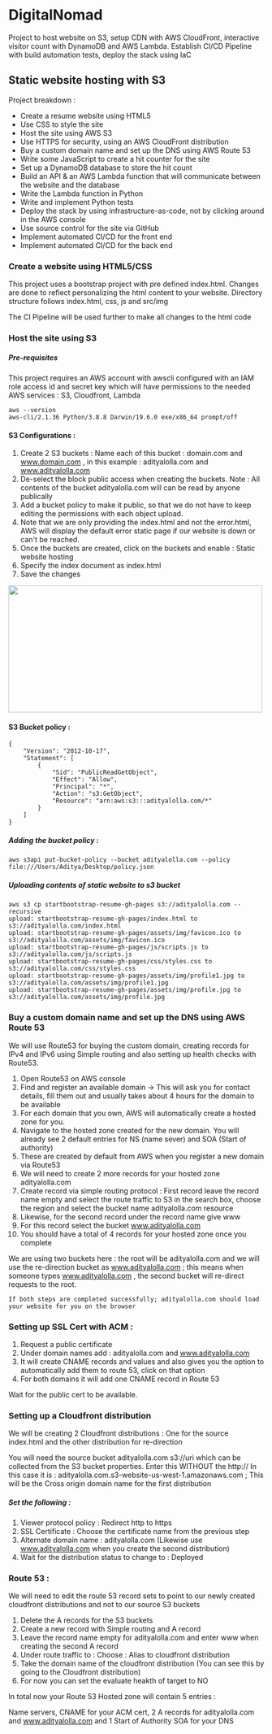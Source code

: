 # DigitalNomad
Project to host website on S3, setup CDN with AWS CloudFront, interactive visitor count with DynamoDB and AWS Lambda. 
Establish CI/CD Pipeline with build automation tests, deploy the stack using IaC 

## Static website hosting with S3 

Project breakdown : 

* Create a resume website using HTML5
* Use CSS to style the site 
* Host the site using AWS S3 
* Use HTTPS for security, using an AWS CloudFront distribution
* Buy a custom domain name and set up the DNS using AWS Route 53
* Write some JavaScript to create a hit counter for the site
* Set up a DynamoDB database to store the hit count
* Build an API & an AWS Lambda function that will communicate between the website and the database
* Write the Lambda function in Python
* Write and implement Python tests
* Deploy the stack by using infrastructure-as-code, not by clicking around in the AWS console
* Use source control for the site via GitHub
* Implement automated CI/CD for the front end
* Implement automated CI/CD for the back end

### Create a website using HTML5/CSS 

This project uses a bootstrap project with pre defined index.html. Changes are done to reflect personalizing the html content to your website. 
Directory structure follows index.html, css, js and src/img

The CI Pipeline will be used further to make all changes to the html code 

### Host the site using S3 

##### Pre-requisites 

This project requires an AWS account with awscli configured with an IAM role access id and secret key which will have permissions to the needed AWS services : 
S3, Cloudfront, Lambda 

```
aws --version
aws-cli/2.1.36 Python/3.8.8 Darwin/19.6.0 exe/x86_64 prompt/off
```
#### S3 Configurations : 

1. Create 2 S3 buckets : Name each of this bucket : domain.com and www.domain.com , in this example : adityalolla.com and www.adityalolla.com 
2. De-select the block public access when creating the buckets. Note : All contents of the bucket adityalolla.com will can be read by anyone publically 
3. Add a bucket policy to make it public, so that we do not have to keep editing the permissions with each object upload. 
4. Note that we are only providing the index.html and not the error.html, AWS will display the default error static page if our website is down or can't be reached.
5. Once the buckets are created, click on the buckets and enable : Static website hosting 
6. Specify the index document as index.html 
7. Save the changes  

<img src="https://user-images.githubusercontent.com/81785727/116139869-5dd77b80-a68b-11eb-87c0-aa2d76d0d138.png" width="500" height="250">

#### S3 Bucket policy :

```
{
    "Version": "2012-10-17",
    "Statement": [
        {
            "Sid": "PublicReadGetObject",
            "Effect": "Allow",
            "Principal": "*",
            "Action": "s3:GetObject",
            "Resource": "arn:aws:s3:::adityalolla.com/*"
        }
    ]
}
```

##### Adding the bucket policy : 

```
aws s3api put-bucket-policy --bucket adityalolla.com --policy file:///Users/Aditya/Desktop/policy.json 
```

##### Uploading contents of static website to s3 bucket 

```
aws s3 cp startbootstrap-resume-gh-pages s3://adityalolla.com --recursive
upload: startbootstrap-resume-gh-pages/index.html to s3://adityalolla.com/index.html
upload: startbootstrap-resume-gh-pages/assets/img/favicon.ico to s3://adityalolla.com/assets/img/favicon.ico
upload: startbootstrap-resume-gh-pages/js/scripts.js to s3://adityalolla.com/js/scripts.js
upload: startbootstrap-resume-gh-pages/css/styles.css to s3://adityalolla.com/css/styles.css
upload: startbootstrap-resume-gh-pages/assets/img/profile1.jpg to s3://adityalolla.com/assets/img/profile1.jpg
upload: startbootstrap-resume-gh-pages/assets/img/profile.jpg to s3://adityalolla.com/assets/img/profile.jpg
```

### Buy a custom domain name and set up the DNS using AWS Route 53 

We will use Route53 for buying the custom domain, creating records for IPv4 and IPv6 using Simple routing and also setting up health checks with Route53. 

1. Open Route53 on AWS console 
2. Find and register an available domain -> This will ask you for contact details, fill them out and usually takes about 4 hours for the domain to be available 
3. For each domain that you own, AWS will automatically create a hosted zone for you. 
4. Navigate to the hosted zone created for the new domain. You will already see 2 default entries for NS (name sever) and SOA (Start of authority)
5. These are created by default from AWS when you register a new domain via Route53 
6. We will need to create 2 more records for your hosted zone adityalolla.com 
7. Create record via simple routing protocol : First record leave the record name empty and select the route traffic to S3 in the search box, choose the region and select the bucket name adityalolla.com resource 
8. Likewise, for the second record under the record name give www 
9. For this record select the bucket www.adityalolla.com 
10. You should have a total of 4 records for your hosted zone once you complete 

We are using two buckets here : the root will be adityalolla.com and we will use the re-direction bucket as www.adityalolla.com ; this means when someone types www.adityalolla.com , the second bucket will re-direct requests to the root. 

```
If both steps are completed successfully; adityalolla.com should load your website for you on the browser 
``` 

### Setting up SSL Cert with ACM : 

1. Request a public certificate 
2. Under domain names add : adityalolla.com and www.adityalolla.com 
3. It will create CNAME records and values and also gives you the option to automatically add them to route 53, click on that option 
4. For both domains it will add one CNAME record in Route 53 

Wait for the public cert to be available. 


### Setting up a Cloudfront distribution 

We will be creating 2 Cloudfront distributions : One for the source index.html and the other distribution for re-direction 

You will need the source bucket adityalolla.com s3://uri which can be collected from the S3 bucket properties. Enter this WITHOUT the http:// 
In this case it is : adityalolla.com.s3-website-us-west-1.amazonaws.com ; This will be the Cross origin domain name for the first distribution 

##### Set the following : 
1. Viewer protocol policy : Redirect http to https 
2. SSL Certificate : Choose the certificate name from the previous step 
3. Alternate domain name : adityalolla.com (Likewise use www.adityalolla.com when you create the second distribution)  
4. Wait for the distribution status to change to : Deployed 

### Route 53 : 

We will need to edit the route 53 record sets to point to our newly created cloudfront distributions and not to our source S3 buckets 

1. Delete the A records for the S3 buckets 
2. Create a new record with Simple routing and A record 
3. Leave the record name empty for adityalolla.com and enter www when creating the second A record 
4. Under route traffic to : Choose : Alias to cloudfront distribution 
5. Take the domain name of the cloudfront distribution (You can see this by going to the Cloudfront distribution) 
6. For now you can set the evaluate heakth of target to NO 

In total now your Route 53 Hosted zone will contain 5 entries : 

Name servers, CNAME for your ACM cert, 2 A records for adityalolla.com and www.adityalolla.com and 1 Start of Authority SOA for your DNS




